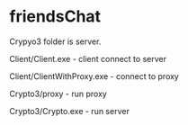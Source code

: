 # friendsChat

Crypyo3 folder is server.

Client/Client.exe - client connect to server

Client/ClientWithProxy.exe - connect to proxy

Crypto3/proxy - run proxy

Crypto3/Crypto.exe - run server
